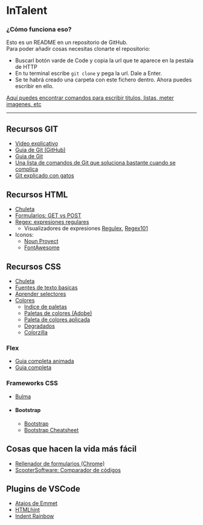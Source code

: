 # InTalent

### ¿Cómo funciona eso?
Esto es un README en un repositorio de GitHub. <br>
Para poder añadir cosas necesitas clonarte el repositorio:
- Buscarl botón varde de Code y copia la url que te aparece en la pestala de HTTP
- En tu terminal escribe `git clone` y pega la url. Dale a Enter.
- Se te habrá creado una carpeta con este fichero dentro. Ahora puedes escribir en ello.

[Aquí puedes encontrar comandos para escribir titulos, listas, meter imagenes, etc](https://docs.github.com/en/github/writing-on-github/getting-started-with-writing-and-formatting-on-github/basic-writing-and-formatting-syntax)

---

## Recursos GIT
- [Video explicativo](https://www.youtube.com/watch?v=HiXLkL42tMU&t=1239s&ab_channel=Fazt)
- [Guia de Git (GitHub)](https://www.youtube.com/githubguides)
- [Guia de Git](https://rogerdudler.github.io/git-guide/index.es.html)
- [Una lista de comandos de Git que soluciona bastante cuando se complica](https://gitexplorer.com/)
- [Git explicado con gatos](https://girliemac.com/blog/2017/12/26/git-purr/)

## Recursos HTML
- [Chuleta](https://codeburst.io/the-complete-html-cheat-sheet-751fdae2480c)
- [Formularios: GET vs POST](https://pc-solucion.es/2018/06/06/diferencias-entre-el-metodo-get-y-post/#:~:text=1%20Tabla%20Comparativa%202[…]ET%20a%C3%B1ade%20los%20datos%20a%20)
- [Regex: expresiones regulares](https://github.com/ziishaned/learn-regex/blob/master/translations/README-es.md)
  - Visualizadores de expresiones [Regulex](https://jex.im/regulex/#!flags=&re=%5E(a%7Cb)*%3F%24), [Regex101](https://regex101.com/)
- Iconos:
  - [Noun Proyect](https://thenounproject.com/)
  - [FontAwesome](https://fontawesome.com/)

## Recursos CSS
- [Chuleta](http://w3.unpocodetodo.info/css3/chuletacss3.php)
- [Fuentes de texto basicas](https://www.w3.org/Style/Examples/007/fonts.en.html)
- [Aprender selectores](https://flukeout.github.io/)
- [Colores](https://htmlcolorcodes.com/es/)
  - [Indice de paletas](https://www.begoromero.com/combinacion-paleta-de-colores-para-diseno-web/)
  - [Paletas de colores (Adobe)](https://color.adobe.com/es/create/color-wheel)
  - [Paleta de colores aplicada](https://color.cloudflare.design/)
  - [Degradados](https://cssgradient.io/)
  - [Colorzilla](https://chrome.google.com/webstore/detail/colorzilla/bhlhnicpbhignbdhedgjhgdocnmhomnp?hl=ca)
### Flex
- [Guia completa animada](https://www.youtube.com/watch?v=EVBlLkfh2V0&ab_channel=VidaMRR-Dise%C3%B1oydesarrolloweb)
- [Guia completa](https://css-tricks.com/snippets/css/a-guide-to-flexbox/)
### Frameworks CSS
- [Bulma](https://bulma.io/)
- #### Bootstrap
   - [Bootstrap](https://getbootstrap.com/)
   - [Bootstrap Cheatsheet](https://hackerthemes.com/bootstrap-cheatsheet/)

## Cosas que hacen la vida más fácil
- [Rellenador de formularios (Chrome)](https://chrome.google.com/webstore/detail/fake-filler/bnjjngeaknajbdcgpfkgnonkmififhfo?hl=es)
- [ScooterSoftware: Comparador de códigos](https://www.scootersoftware.com/)

## Plugins de VSCode
- [Atajos de Emmet](https://docs.emmet.io/cheat-sheet/)
- [HTMLhint](https://github.com/Microsoft/vscode-htmlhint)
- [Indent Rainbow](https://github.com/oderwat/vscode-indent-rainbow)
